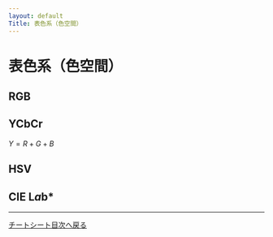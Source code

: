```yaml
---
layout: default
Title: 表色系（色空間）
---
```


<script async src="https://cdn<script async src="https://cdnjs.cloudflare.com/ajax/libs/mathjax/2.7.6/MathJax.js?config=TeX-AMS_CHTML"></script>

# 表色系（色空間）
## RGB

## YCbCr
$Y = R + G + B$
## HSV
## CIE L*a*b*
----
[チートシート目次へ戻る](./index.md)
